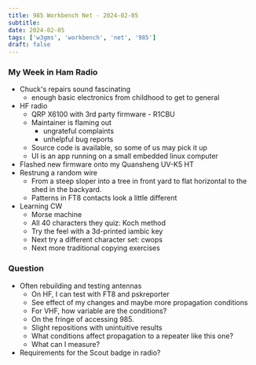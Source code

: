 ```yaml
---
title: 985 Workbench Net - 2024-02-05
subtitle: 
date: 2024-02-05
tags: ['w3gms', 'workbench', 'net', '985']
draft: false
---
```


### My Week in Ham Radio
- Chuck's repairs sound fascinating
  - enough basic electronics from childhood to get to general
- HF radio
  - QRP X6100 with 3rd party firmware - R1CBU
  - Maintainer is flaming out
    - ungrateful complaints
    - unhelpful bug reports
  - Source code is available, so some of us may pick it up
  - UI is an app running on a small embedded linux computer
- Flashed new firmware onto my Quansheng UV-K5 HT
- Restrung a random wire
  - From a steep sloper into a tree in front yard
    to flat horizontal to the shed in the backyard.
  - Patterns in FT8 contacts look a little different
- Learning CW
  - Morse machine
  - All 40 characters they quiz: Koch method
  - Try the feel with a 3d-printed iambic key
  - Next try a different character set: cwops
  - Next more traditional copying exercises

### Question
- Often rebuilding and testing antennas
  - On HF, I can test with FT8 and pskreporter
  - See effect of my changes and maybe more propagation conditions
  - For VHF, how variable are the conditions?
  - On the fringe of accessing 985.
  - Slight repositions with unintuitive results
  - What conditions affect propagation to a repeater like this one?
  - What can I measure?
- Requirements for the Scout badge in radio?
